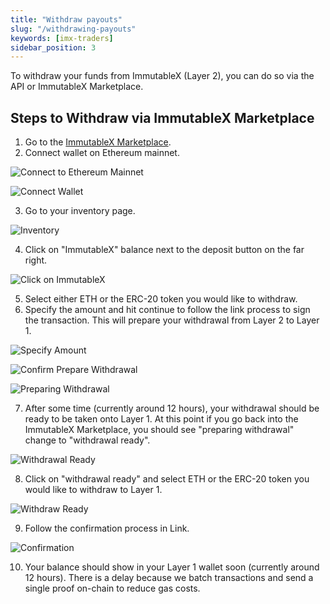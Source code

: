 ```yaml
---
title: "Withdraw payouts"
slug: "/withdrawing-payouts"
keywords: [imx-traders]
sidebar_position: 3
---
```

To withdraw your funds from ImmutableX (Layer 2), you can do so via the API or ImmutableX Marketplace.

## Steps to Withdraw via ImmutableX Marketplace
1. Go to the [ImmutableX Marketplace](https://market.x.immutable.com).
2. Connect wallet on Ethereum mainnet.

![Connect to Ethereum Mainnet](/img/withdrawing-payouts/connect-to-ethereum.png)

![Connect Wallet](/img/withdrawing-payouts/connect-wallet.png)

3. Go to your inventory page.

![Inventory](/img/withdrawing-payouts/inventory.jpg)

4. Click on "ImmutableX" balance next to the deposit button on the far right.

![Click on ImmutableX](/img/withdrawing-payouts/click-on-immutable-x.jpg)

5. Select either ETH or the ERC-20 token you would like to withdraw.
6. Specify the amount and hit continue to follow the link process to sign the transaction. This will prepare your withdrawal from Layer 2 to Layer 1.

![Specify Amount](/img/withdrawing-payouts/specify-amount.jpg)

![Confirm Prepare Withdrawal](/img/withdrawing-payouts/confirm-prepare-withdrawal.jpg)

![Preparing Withdrawal](/img/withdrawing-payouts/preparing-withdrawal.jpg)

7. After some time (currently around 12 hours), your withdrawal should be ready to be taken onto Layer 1. At this point if you go back into the ImmutableX Marketplace, you should see "preparing withdrawal" change to "withdrawal ready".

![Withdrawal Ready](/img/withdrawing-payouts/withdrawal-ready.jpg)

8. Click on "withdrawal ready" and select ETH or the ERC-20 token you would like to withdraw to Layer 1.

![Withdraw Ready](/img/withdrawing-payouts/withdraw-ready.jpg)

9. Follow the confirmation process in Link.

![Confirmation](/img/withdrawing-payouts/confirmation.jpg)

10. Your balance should show in your Layer 1 wallet soon (currently around 12 hours). There is a delay because we  batch transactions and send a single proof on-chain to reduce gas costs.
